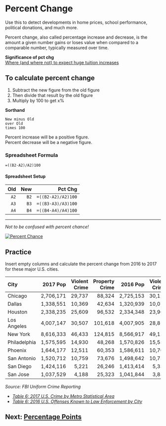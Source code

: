 # Percent Change
Use this to detect developments in home prices, school performance, political donations, and much more.

Percent change, also called percentage increase and decrease, is the amount a given number gains or loses value when compared to a comparable number, typically measured over time.

__Significance of pct chg__  
[Where (and where not) to expect huge tuition increases](https://datawrapper.dwcdn.net/wV4D1/11/)

## To calculate percent change
1. Subtract the new figure from the old figure
2. Then divide that result by the old figure
3. Multiply by 100 to get x%

__Sorthand__
```
New minus Old
over Old
times 100
```

Percent increase will be a positive figure.  
Percent decrease will be a negative figure.

### Spreadsheet Formula
`=((B2-A2)/A2)100`

#### Spreadsheet Setup

| Old | New | Pct Chg |
|--:|--:|--:|
|`A2`|`B2`|`=((B2-A2)/A2)100`|
|`A3`|`B3`|`=((B3-A3)/A3)100`|
|`A4`|`B4`|`=((B4-A4)/A4)100`|

---

_Not to be confused with percent chance!_

[![Percent Chance](https://i.imgur.com/lDNzVoy.png)](http://www.nytimes.com/newsgraphics/2016/10/18/presidential-forecast-updates/newsletter.html)

## Practice
Insert empty columns and calculate the percent change from 2016 to 2017 for these major U.S. cities.

|City|2017 Pop|Violent Crime|Property Crime|2016 Pop|Violent Crime|Property Crime|
|:--|--:|--:|--:|--:|--:|--:|
|Chicago|2,706,171|29,737|88,324|2,725,153|30,126|86,960|
|Dallas|1,338,551|10,369|42,634|1,320,939|10,071|44,910|
|Houston|2,338,235|25,609|96,532|2,334,348|23,960|100,856|
|Los Angeles|4,007,147|30,507|101,618|4,007,905|28,817|99,151|
|New York|8,616,333|46,433|124,815|8,566,917|49,124|125,278|
|Philadelphia|1,575,595|14,930|48,268|1,570,826|15,534|49,334|
|Phoenix|1,644,177|12,511|60,353|1,586,611|10,700|58,552|
|San Antonio|1,520,712|10,759|73,676|1,498,642|10,754|77,786|
|San Diego|1,424,116|5,221|26,246|1,413,414|5,332|28,624|
|San Jose|1,037,529|4,188|25,323|1,041,844|3,887|24,749|

_Source: FBI Uniform Crime Reporting_
- _[Table 6: 2017 U.S. Crime by Metro Statistical Area](https://ucr.fbi.gov/crime-in-the-u.s/2017/crime-in-the-u.s.-2017/tables/table-6)_
- _[Table 6: 2016 U.S. Offenses Known to Law Enforcement by City](https://ucr.fbi.gov/crime-in-the-u.s/2016/crime-in-the-u.s.-2016/tables/table-6/table-6.xls/view)_

## Next: [Percentage Points](03-percentage-points.md)
